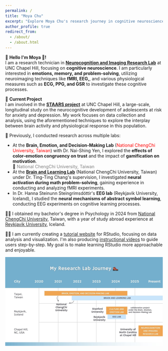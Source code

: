 ```yaml
---
permalink: /
title: "Moya Chu"
excerpt: "Explore Moya Chu's research journey in cognitive neuroscience, using fMRI, EEG, and physiological data to study emotions, memory, problem-solving, depression, anxiety, and many more."
author_profile: true
redirect_from: 
  - /about/
  - /about.html
---
```


🧠 **Hello I'm Moya 🦦!**  
I am a research technician in [**Neurocognition and Imaging Research Lab**](https://nirl.web.unc.edu/) at UNC Chapel Hill, focusing on **cognitive neuroscience**. I am particularly interested in **emotions, memory, and problem-solving**, utilizing neuroimaging techniques like **fMRI, EEG,**, and various physiological measures such as **ECG, PPG, and GSR** to investigate these cognitive processes. 

🧠 **Current Project**  
I am involved in the [**STAARS project**](https://nirl.web.unc.edu/staars/) at UNC Chapel Hill, a large-scale, longitudinal study on the neurocognitive development of adolescents at risk for anxiety and depression. My work focuses on data collection and analysis, using the aforementioned techniques to explore the interplay between brain activity and physiological response in this population. 

🧠 Previously, I conducted research across multiple labs:
- At the **Brain, Emotion, and Decision-Making Lab** (<span style="color:red;">National ChengChi University, Taiwan</span>) with Dr. Nai-Shing Yen, I explored the **effects of color-emotion congruency on trust** and the impact of **gamification on motivation**.  
  📍 <span style="color:gray;">National ChengChi University, Taiwan</span>
- At the [**Brain and Learning Lab**](https://bnlnccu.wixsite.com/bnlnccu/home) (National ChengChi University, Taiwan) under Dr. Ting-Ting Chang's supervision, I investigated **neural activation during math problem-solving**, gaining experience in conducting and analyzing fMRI experiments.
- In Dr. Hanna Steinunn Steingrímsdóttir's **EEG lab** (Reykjavik University, Iceland), I studied the **neural mechanisms of abstract symbol learning**, conducting EEG experiments on cognitive learning processes. 

👩‍🎓 I obtained my bachelor's degree in Psychology in 2024 from [National ChengChi University](https://www.nccu.edu.tw/index.php?Lang=en), Taiwan, with a year of study abroad experience at [Reykjavik University](https://en.ru.is/), Iceland. 

🧝‍♀️ I am currently creating a [tutorial website](https://cocoyamo.github.io/R_tutorials/) for RStudio, focusing on data analysis and visualization. I'm also producing [instructional videos](https://www.youtube.com/playlist?list=PLrnPgbLdSy7czQs7mrJNR9XQxH75OjvcU) to guide users step-by-step. My goal is to make learning RStudio more approachable and enjoyable.

<img align="bottom" src='/images/my research lab journey.jpg' alt="Moya Chu Research Lab Journey">
